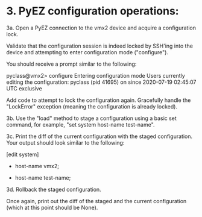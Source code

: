 # 3. PyEZ configuration operations:

3a. Open a PyEZ connection to the vmx2 device and acquire a configuration lock. 

Validate that the configuration session is indeed locked by SSH'ing into the device and attempting to enter configuration mode ("configure"). 

You should receive a prompt similar to the following:

pyclass@vmx2> configure 
Entering configuration mode
Users currently editing the configuration:
  pyclass (pid 41695) on since 2020-07-19 02:45:07 UTC
      exclusive


Add code to attempt to lock the configuration again. Gracefully handle the "LockError" exception (meaning the configuration is already locked).


3b. Use the "load" method to stage a configuration using a basic set command, for example, "set system host-name test-name".


3c. Print the diff of the current configuration with the staged configuration. Your output should look similar to the following:

[edit system]
-  host-name vmx2;
+  host-name test-name;


3d. Rollback the staged configuration. 

Once again, print out the diff of the staged and the current configuration (which at this point should be None).


